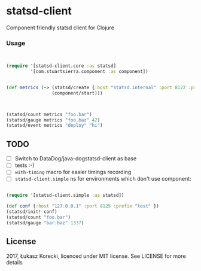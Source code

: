 # statsd-client
Component friendly statsd client for Clojure


### Usage

```clojure


(require '[statsd-client.core :as statsd]
         '[com.stuartsierra.component :as component])


(def metrics (-> (statsd/create {:host "statsd.internal" :port 8122 :prefix *ns*})
                 (component/start)))



(statsd/count metrics "foo.bar")
(statsd/gauge metrics "foo.baz" 42)
(statsd/event metrics "deploy" "hi")

```

## TODO

- [ ] Switch to DataDog/java-dogstatsd-client as base
- [ ] tests :-)
- [ ] `with-timing` macro for easier timings recording
- [ ] `statsd-client.simple` ns for environments which don't use component:

```clojure

(require '[statsd-client.simple :as statsd])

(def conf {:host "127.0.0.1" :port 8125 :prefix "test" })
(statsd/init! conf)
(statsd/count "foo.bar")
(statsd/gauge "bar.baz" 1337)

```

## License

2017, Łukasz Korecki, licenced under MIT license.
See LICENSE for more details
